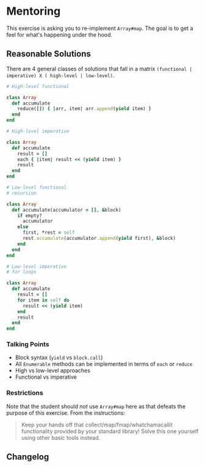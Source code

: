 # Mentoring

This exercise is asking you to re-implement `Array#map`.
The goal is to get a feel for what's happening under the hood.

## Reasonable Solutions

There are 4 general classes of solutions that fall in a matrix `(functional | imperative) X ( high-level | low-level)`.

```ruby
# High-level functional

class Array
  def accumulate
    reduce([]) { |arr, item| arr.append(yield item) }
  end
end
```

```ruby
# High-level imperative

class Array
  def accumulate
    result = []
    each { |item| result << (yield item) }
    result
  end
end
```

```ruby
# Low-level functional
# recursion

class Array
  def accumulate(accumulator = [], &block)
    if empty?
      accumulator
    else
      first, *rest = self
      rest.accumulate(accumulator.append(yield first), &block)
    end
  end
end
```

```ruby
# Low-level imperative
# for loops

class Array
  def accumulate
    result = []
    for item in self do
      result << (yield item)
    end
    result
  end
end
```

### Talking Points

- Block syntax (`yield` vs `block.call`)
- All `Enumerable` methods can be implemented in terms of `each` or `reduce`
- High vs low-level approaches
- Functional vs imperative

### Restrictions

Note that the student should _not_ use `Array#map` here as that defeats the
purpose of this exercise. From the instructions:

> Keep your hands off that collect/map/fmap/whatchamacallit functionality provided by your standard library!
> Solve this one yourself using other basic tools instead.

## Changelog

